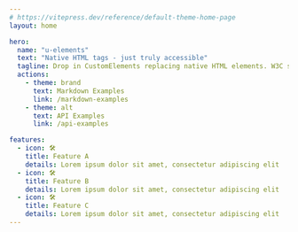 ```yaml
---
# https://vitepress.dev/reference/default-theme-home-page
layout: home

hero:
  name: "u-elements"
  text: "Native HTML tags - just truly accessible"
  tagline: Drop in CustomElements replacing native HTML elements. W3C standards compatible and truly accessible.
  actions:
    - theme: brand
      text: Markdown Examples
      link: /markdown-examples
    - theme: alt
      text: API Examples
      link: /api-examples

features:
  - icon: 🛠️
    title: Feature A
    details: Lorem ipsum dolor sit amet, consectetur adipiscing elit
  - icon: 🛠️
    title: Feature B
    details: Lorem ipsum dolor sit amet, consectetur adipiscing elit
  - icon: 🛠️
    title: Feature C
    details: Lorem ipsum dolor sit amet, consectetur adipiscing elit
---
```


